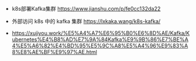 * k8s部署Kafka集群  https://www.jianshu.com/p/fe0cc132da22

* 外部访问 k8s 中的 kafka 集群 https://lxkaka.wang/k8s-kafka/

* https://xujiyou.work/%E5%A4%A7%E6%95%B0%E6%8D%AE/Kafka/Kubernetes%E4%B8%AD%E7%9A%84Kafka%E9%9B%86%E7%BE%A4%E5%A6%82%E4%BD%95%E5%9C%A8%E5%A4%96%E9%83%A8%E8%AE%BF%E9%97%AE.html
